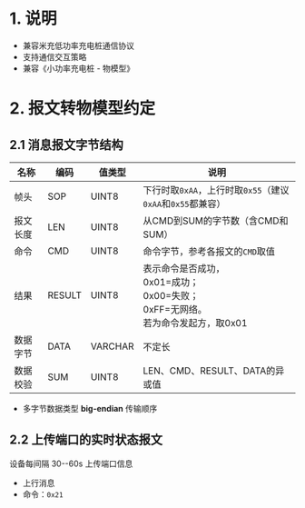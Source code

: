 # 1. 说明
* 兼容米充低功率充电桩通信协议
* 支持通信交互策略
* 兼容《小功率充电桩 - 物模型》

# 2. 报文转物模型约定

## 2.1 消息报文字节结构
|名称|编码|值类型|说明|
|---|---|---|---|
|帧头|SOP|UINT8|下行时取`0xAA`，上行时取`0x55`（建议`0xAA`和`0x55`都兼容）|
|报文长度|LEN|UINT8|从CMD到SUM的字节数（含CMD和SUM）|
|命令|CMD|UINT8|命令字节，参考各报文的`CMD`取值|
|结果|RESULT|UINT8|表示命令是否成功，<br>0x01=成功；<br>0x00=失败；<br>0xFF=无网络。<br>若为命令发起方，取0x01|
|数据字节|DATA|VARCHAR|不定长|
|数据校验|SUM|UINT8|LEN、CMD、RESULT、DATA的异或值|

* 多字节数据类型 __big-endian__ 传输顺序

## 2.2 上传端口的实时状态报文
设备每间隔 30--60s 上传端口信息
* 上行消息
* 命令：`0x21`


